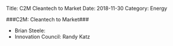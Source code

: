 Title: C2M  Cleantech to Market
Date: 2018-11-30
Category: Energy

###C2M: Cleantech to Market###

* Brian Steele:
* Innovation Council: Randy Katz
